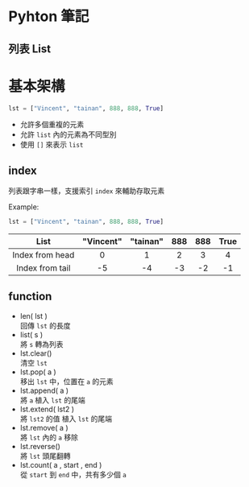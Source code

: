 # **Pyhton 筆記**  
## 列表 List  

# 基本架構  

```python
lst = ["Vincent", "tainan", 888, 888, True]
```

* 允許多個重複的元素  
* 允許 `list` 內的元素為不同型別  
* 使用 `[]` 來表示 `list`  

## index  

列表跟字串一樣，支援索引 `index` 來輔助存取元素  

Example:  

```python
lst = ["Vincent", "tainan", 888, 888, True]
```

|      List       | "Vincent" | "tainan" | 888 | 888 | True |
|:---------------:|:---------:|:--------:|:---:|:---:|:----:|
| Index from head |     0     |    1     |  2  |  3  |  4   |
| Index from tail |    -5     |    -4    | -3  | -2  |  -1  |

## function  

* len( lst )  
回傳 `lst` 的長度  
* list( s )  
將 `s` 轉為列表  
* lst.clear()  
清空 `lst`  
* lst.pop( a )  
移出 `lst` 中，位置在 `a` 的元素  
* lst.append( a )  
將 `a` 植入 `lst` 的尾端  
* lst.extend( lst2 )  
將 `lst2` 的值 植入 `lst` 的尾端  
* lst.remove( a )  
將 `lst` 內的 `a` 移除  
* lst.reverse()  
將 `lst` 頭尾翻轉  
* lst.count( a , start , end )  
從 `start` 到 `end` 中，共有多少個 `a`  

